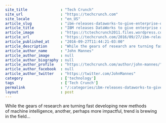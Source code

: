 ```yaml
---
site_title               : "Tech Crunch"
site_url                 : "https://techcrunch.com"
site_locale              : "en_US"
article_slug             : "ibm-releases-dataworks-to-give-enterprise-data-a-home-and-a-brain"
article_title            : "IBM releases DataWorks to give enterprise data a home and a brain"
article_image            : "https://tctechcrunch2011.files.wordpress.com/2016/09/screen-shot-2016-09-27-at-10-53-02-am.png?w=764&h=400&crop=1"
article_url              : "https://techcrunch.com/2016/09/27/ibm-releases-dataworks-to-give-enterprise-data-a-home-and-a-brain/"
article_published_at     : "2016-09-27T11:44:21-03:00"
article_description      : "While the gears of research are turning fast developing new methods of machine intelligence, another, perhaps more impactful, trend is brewing in the field..."
article_author_name      : "John Mannes"
article_author_image     : null
article_author_biography : null
article_author_profile   : "https://techcrunch.com/author/john-mannes/"
article_author_facebook  : null
article_author_twitter   : "https://twitter.com/JohnMannes"
category                 : ['technology']
tags                     : ['Tech Crunch']
permalink                : "/:categories/ibm-releases-dataworks-to-give-enterprise-data-a-home-and-a-brain/"
layout                   : post
---
```


While the gears of research are turning fast developing new methods of machine intelligence, another, perhaps more impactful, trend is brewing in the field...
